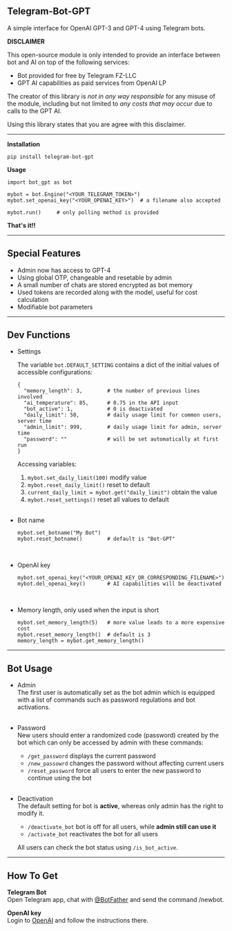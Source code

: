 ## Telegram-Bot-GPT

A simple interface for OpenAI GPT-3 and GPT-4 using Telegram bots.

**DISCLAIMER**

This open-source module is only intended to provide an interface between bot and AI on top of the following services:
- Bot provided for free by Telegram FZ-LLC
- GPT AI capabilities as paid services from OpenAI LP

The creator of this library is _not in any way responsible_ for any misuse of the module, including but not limited to _any costs that may occur_ due to calls to the GPT AI.

Using this library states that you are agree with this disclaimer.

---

**Installation**
```
pip install telegram-bot-gpt
```

**Usage**
```
import bot_gpt as bot

mybot = bot.Engine("<YOUR_TELEGRAM_TOKEN>")
mybot.set_openai_key("<YOUR_OPENAI_KEY>")  # a filename also accepted

mybot.run()     # only polling method is provided
```

**That's it!!**

---

## Special Features

- Admin now has access to GPT-4
- Using global OTP, changeable and resetable by admin
- A small number of chats are stored encrypted as bot memory
- Used tokens are recorded along with the model, useful for cost calculation
- Modifiable bot parameters

---

## Dev Functions

- Settings

  The variable `bot.DEFAULT_SETTING` contains a dict of the initial values of accessible configurations:

  ```
  {
    "memory_length": 3,        # the number of previous lines involved
    "ai_temperature": 85,      # 0.75 in the API input
    "bot_active": 1,           # 0 is deactivated
    "daily_limit": 50,         # daily usage limit for common users, server time
    "admin_limit": 999,        # daily usage limit for admin, server time
    "password": ""             # will be set automatically at first run
  }
  ```
  
  Accessing variables:
  1. `mybot.set_daily_limit(100)` modify value 
  2. `mybot.reset_daily_limit()` reset to default
  3. `current_daily_limit = mybot.get("daily_limit")` obtain the value
  4. `mybot.reset_settings()` reset all values to default
  <br>


- Bot name
  ```
  mybot.set_botname("My Bot")
  mybot.reset_botname()        # default is "Bot-GPT"
  ```
  <br>

- OpenAI key
  ```
  mybot.set_openai_key("<YOUR_OPENAI_KEY_OR_CORRESPONDING_FILENAME>")
  mybot.del_openai_key()       # AI capabilities will be deactivated
  ```
  <br>

- Memory length, only used when the input is short
  ```
  mybot.set_memory_length(5)   # more value leads to a more expensive cost
  mybot.reset_memory_length()  # default is 3
  memory_length = mybot.get_memory_length()
  ```

---

## Bot Usage

- Admin<br>
  The first user is automatically set as the bot admin which is equipped with a list of commands such as password regulations and bot activations.
  <br><br>

- Password<br>
  New users should enter a randomized code (password) created by the bot which can only be accessed by admin with these commands:

  - `/get_password` displays the current password
  - `/new_passowrd` changes the password without affecting current users
  - `/reset_password` force all users to enter the new password to continue using the bot
  <br><br>

- Deactivation<br>
  The default setting for bot is **active**, whereas only admin has the right to modify it.
  - `/deactivate_bot` bot is off for all users, while **admin still can use it**
  - `/activate_bot` reactivates the bot for all users

  All users can check the bot status using `/is_bot_active`.


---

## How To Get

**Telegram Bot**<br>
Open Telegram app, chat with [@BotFather](https://t.me/BotFather) and send the command /newbot.

**OpenAI key**<br>
Login to [OpenAI](https://platform.openai.com/account/api-keys) and follow the instructions there.
